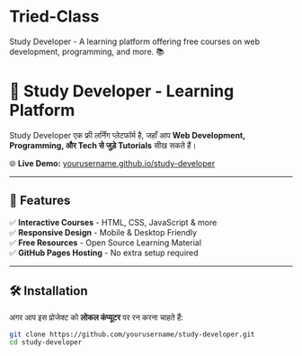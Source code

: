 # Tried-Class
Study Developer - A learning platform offering free courses on web development, programming, and more. 📚
# 🚀 Study Developer - Learning Platform

Study Developer एक फ्री लर्निंग प्लेटफॉर्म है, जहाँ आप **Web Development, Programming, और Tech से जुड़े Tutorials** सीख सकते हैं। 

🌐 **Live Demo:** [yourusername.github.io/study-developer](https://yourusername.github.io/study-developer)

---

## 📌 Features
✅ **Interactive Courses** - HTML, CSS, JavaScript & more  
✅ **Responsive Design** - Mobile & Desktop Friendly  
✅ **Free Resources** - Open Source Learning Material  
✅ **GitHub Pages Hosting** - No extra setup required  

---

## 🛠️ Installation
अगर आप इस प्रोजेक्ट को **लोकल कंप्यूटर** पर रन करना चाहते हैं:
```sh
git clone https://github.com/yourusername/study-developer.git
cd study-developer
